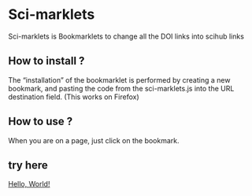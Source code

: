 # Sci-marklets
Sci-marklets is Bookmarklets to change all the DOI links into scihub links

## How to install ?
The “installation” of the bookmarklet is performed by creating a new bookmark, and pasting the code from the sci-marklets.js into the URL destination field.
(This works on Firefox)

## How to use ?
When you are on a page, just click on the bookmark.

## try here
<a href="javascript: (() => {   alert('Hello, World!'); })();">   Hello, World! </a>
